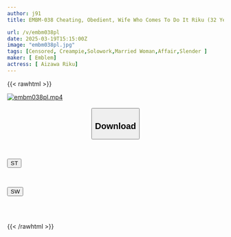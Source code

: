 ```yaml
---
author: j91
title: EMBM-038 Cheating, Obedient, Wife Who Comes To Do It Riku (32 Years Old) Riku Aizawa

url: /v/embm038pl
date: 2025-03-19T15:15:00Z
image: "embm038pl.jpg"
tags: [Censored, Creampie,Solowork,Married Woman,Affair,Slender	]
maker: [ Emblem]
actress: [ Aizawa Riku]
---
```



{{< rawhtml >}}

<div class="video" data-videoid="DoxWxj8xYLHVVl">
    <a href="javascript:;">
        <img src="/v/embm038pl/embm038pl.jpg" width="WIDTH" height="HEIGHT" alt="embm038pl.mp4" loading="lazy">
    </a>
</div>

<script type="text/javascript" src="https://j91.asia/asset/on-demand-st.js"></script>

<br>
  <link rel="stylesheet" href="https://j91.asia/asset/bs5.css">
  
  <center>
  <button class="btn btn-primary" type="button" data-bs-toggle="collapse" data-bs-target=".multi-collapse" aria-expanded="false" aria-controls="multiCollapseExample1 multiCollapseExample2"><h2>Download</h2></button></center>
</p>
<div class="row">
  <div class="col">
    <div class="collapse multi-collapse" id="multiCollapseExample1">
      <div class="card card-body">
	      	      <br>
<div class="buttons">  
<p><a href="/v/embm038pl/st.html" target="_blank"><button class="btn-hover color-3"><i class="fa fa-download"></i> ST</button></a></p></div>
    </div>
  </div>
</div>
  <div class="col">
    <div class="collapse multi-collapse" id="multiCollapseExample2">
      <div class="card card-body">
	      <br>
<div class="buttons">
<p><a href="/v/embm038pl/sw.html" target="_blank"><button class="btn-hover color-2"><i class="fa fa-download"></i> SW</button></a></p></div>
<br><br>
      </div>
    </div>
  </div>
</div>

{{< /rawhtml >}}
